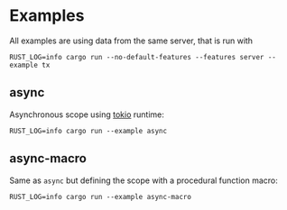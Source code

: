# Examples

All examples are using data from the same server, that is run with
```text
RUST_LOG=info cargo run --no-default-features --features server --example tx
```

## async

Asynchronous scope using [tokio](https://tokio.rs/) runtime:

```text
RUST_LOG=info cargo run --example async
```

## async-macro

Same as `async` but defining the scope with a procedural function macro:

```text
RUST_LOG=info cargo run --example async-macro
```